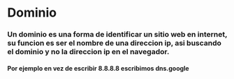# Dominio
### Un dominio es una forma de identificar un sitio web en internet, su funcion es ser el nombre de una direccion ip, asi buscando el dominio y no la direccion ip en el navegador.
#### Por ejemplo en vez de escribir 8.8.8.8 escribimos dns.google
